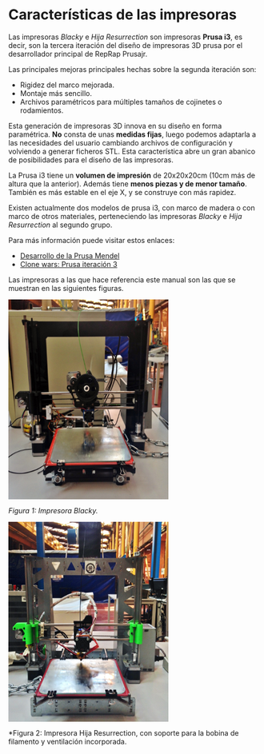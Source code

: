 # Características de las impresoras

Las impresoras *Blacky* e *Hija Resurrection* son impresoras **Prusa i3**, es decir, son la tercera iteración del diseño de impresoras 3D prusa por el desarrollador principal de RepRap Prusajr.

Las principales mejoras principales hechas sobre la segunda iteración son:

* Rigidez del marco mejorada.
* Montaje más sencillo.
* Archivos paramétricos para múltiples tamaños de cojinetes o rodamientos.

Esta generación de impresoras 3D innova en su diseño en forma paramétrica. **No** consta de unas **medidas fijas**, luego podemos adaptarla a las necesidades del usuario cambiando archivos de configuración y volviendo a generar ficheros STL. Esta característica abre un gran abanico de posibilidades para el diseño de las impresoras.

La Prusa i3 tiene un **volumen de impresión** de 20x20x20cm (10cm más de altura que la anterior). Además tiene **menos piezas y de menor tamaño**. También es más estable en el eje X, y se construye con más rapidez.

Existen actualmente dos modelos de prusa i3, con marco de madera o con marco de otros materiales, perteneciendo las impresoras *Blacky* e *Hija Resurrection* al segundo grupo.

Para más información puede visitar estos enlaces:

* [Desarrollo de la Prusa Mendel](https://github.com/josefprusa/Prusa3)
* [Clone wars: Prusa iteración 3](http://reprap.org/wiki/Clone_wars:_Prusa_iteraci%C3%B3n_3)

Las impresoras a las que hace referencia este manual son las que se muestran en las siguientes figuras.

<img src="blacky.JPG" alt="blacky" height="400" width="320" align="middle">

*Figura 1: Impresora Blacky.*

<img src="hija.JPG" alt="hija" height="400" width="320" align="middle">

*Figura 2: Impresora Hija Resurrection, con soporte para la bobina de filamento y ventilación incorporada.




